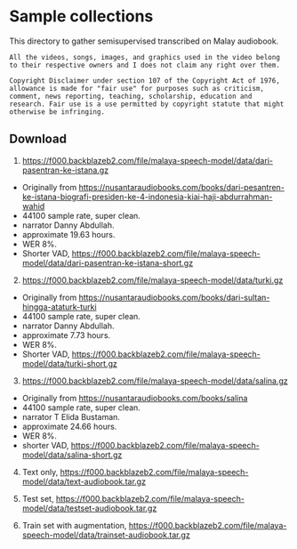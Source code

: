 # Sample collections

This directory to gather semisupervised transcribed on Malay audiobook.

```
All the videos, songs, images, and graphics used in the video belong to their respective owners and I does not claim any right over them.

Copyright Disclaimer under section 107 of the Copyright Act of 1976, allowance is made for "fair use" for purposes such as criticism, comment, news reporting, teaching, scholarship, education and research. Fair use is a use permitted by copyright statute that might otherwise be infringing.
```

## Download

1. https://f000.backblazeb2.com/file/malaya-speech-model/data/dari-pasentran-ke-istana.gz

  - Originally from https://nusantaraudiobooks.com/books/dari-pesantren-ke-istana-biografi-presiden-ke-4-indonesia-kiai-haji-abdurrahman-wahid
  - 44100 sample rate, super clean.
  - narrator Danny Abdullah.
  - approximate 19.63 hours.
  - WER 8%.
  - Shorter VAD, https://f000.backblazeb2.com/file/malaya-speech-model/data/dari-pasentran-ke-istana-short.gz

2. https://f000.backblazeb2.com/file/malaya-speech-model/data/turki.gz

  - Originally from https://nusantaraudiobooks.com/books/dari-sultan-hingga-ataturk-turki
  - 44100 sample rate, super clean.
  - narrator Danny Abdullah.
  - approximate 7.73 hours.
  - WER 8%.
  - Shorter VAD, https://f000.backblazeb2.com/file/malaya-speech-model/data/turki-short.gz

3. https://f000.backblazeb2.com/file/malaya-speech-model/data/salina.gz

  - Originally from https://nusantaraudiobooks.com/books/salina
  - 44100 sample rate, super clean.
  - narrator T Elida Bustaman.
  - approximate 24.66 hours.
  - WER 8%.
  - shorter VAD, https://f000.backblazeb2.com/file/malaya-speech-model/data/salina-short.gz

4. Text only, https://f000.backblazeb2.com/file/malaya-speech-model/data/text-audiobook.tar.gz

5. Test set, https://f000.backblazeb2.com/file/malaya-speech-model/data/testset-audiobook.tar.gz

6. Train set with augmentation, https://f000.backblazeb2.com/file/malaya-speech-model/data/trainset-audiobook.tar.gz